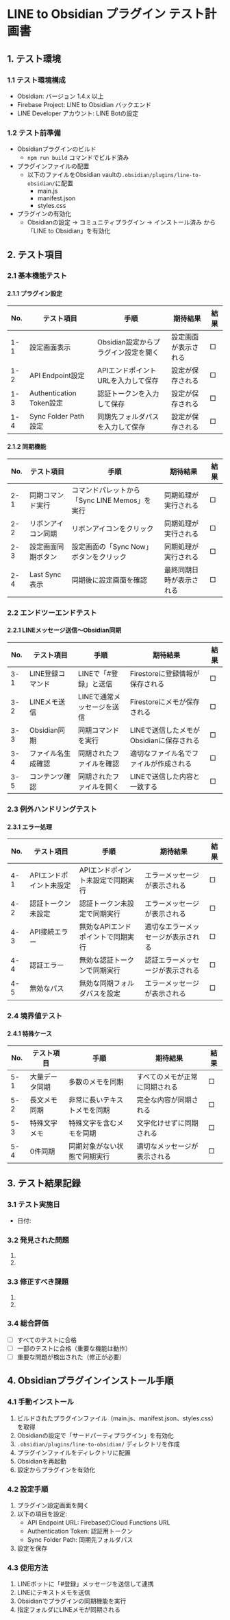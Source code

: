# LINE to Obsidian プラグイン テスト計画書

## 1. テスト環境

### 1.1 テスト環境構成
- Obsidian: バージョン 1.4.x 以上
- Firebase Project: LINE to Obsidian バックエンド
- LINE Developer アカウント: LINE Botの設定

### 1.2 テスト前準備
- Obsidianプラグインのビルド
  - `npm run build` コマンドでビルド済み
- プラグインファイルの配置
  - 以下のファイルをObsidian vaultの`.obsidian/plugins/line-to-obsidian/`に配置
    - main.js
    - manifest.json
    - styles.css
- プラグインの有効化
  - Obsidianの設定 → コミュニティプラグイン → インストール済み から「LINE to Obsidian」を有効化

## 2. テスト項目

### 2.1 基本機能テスト

#### 2.1.1 プラグイン設定
| No. | テスト項目 | 手順 | 期待結果 | 結果 |
|-----|------------|------|----------|------|
| 1-1 | 設定画面表示 | Obsidian設定からプラグイン設定を開く | 設定画面が表示される | □ |
| 1-2 | API Endpoint設定 | APIエンドポイントURLを入力して保存 | 設定が保存される | □ |
| 1-3 | Authentication Token設定 | 認証トークンを入力して保存 | 設定が保存される | □ |
| 1-4 | Sync Folder Path設定 | 同期先フォルダパスを入力して保存 | 設定が保存される | □ |

#### 2.1.2 同期機能
| No. | テスト項目 | 手順 | 期待結果 | 結果 |
|-----|------------|------|----------|------|
| 2-1 | 同期コマンド実行 | コマンドパレットから「Sync LINE Memos」を実行 | 同期処理が実行される | □ |
| 2-2 | リボンアイコン同期 | リボンアイコンをクリック | 同期処理が実行される | □ |
| 2-3 | 設定画面同期ボタン | 設定画面の「Sync Now」ボタンをクリック | 同期処理が実行される | □ |
| 2-4 | Last Sync表示 | 同期後に設定画面を確認 | 最終同期日時が表示される | □ |

### 2.2 エンドツーエンドテスト

#### 2.2.1 LINEメッセージ送信〜Obsidian同期
| No. | テスト項目 | 手順 | 期待結果 | 結果 |
|-----|------------|------|----------|------|
| 3-1 | LINE登録コマンド | LINEで「#登録」と送信 | Firestoreに登録情報が保存される | □ |
| 3-2 | LINEメモ送信 | LINEで通常メッセージを送信 | Firestoreにメモが保存される | □ |
| 3-3 | Obsidian同期 | 同期コマンドを実行 | LINEで送信したメモがObsidianに保存される | □ |
| 3-4 | ファイル名生成確認 | 同期されたファイルを確認 | 適切なファイル名でファイルが作成される | □ |
| 3-5 | コンテンツ確認 | 同期されたファイルを開く | LINEで送信した内容と一致する | □ |

### 2.3 例外ハンドリングテスト

#### 2.3.1 エラー処理
| No. | テスト項目 | 手順 | 期待結果 | 結果 |
|-----|------------|------|----------|------|
| 4-1 | APIエンドポイント未設定 | APIエンドポイント未設定で同期実行 | エラーメッセージが表示される | □ |
| 4-2 | 認証トークン未設定 | 認証トークン未設定で同期実行 | エラーメッセージが表示される | □ |
| 4-3 | API接続エラー | 無効なAPIエンドポイントで同期実行 | 適切なエラーメッセージが表示される | □ |
| 4-4 | 認証エラー | 無効な認証トークンで同期実行 | 認証エラーメッセージが表示される | □ |
| 4-5 | 無効なパス | 無効な同期フォルダパスを設定 | エラーメッセージが表示される | □ |

### 2.4 境界値テスト

#### 2.4.1 特殊ケース
| No. | テスト項目 | 手順 | 期待結果 | 結果 |
|-----|------------|------|----------|------|
| 5-1 | 大量データ同期 | 多数のメモを同期 | すべてのメモが正常に同期される | □ |
| 5-2 | 長文メモ同期 | 非常に長いテキストメモを同期 | 完全な内容が同期される | □ |
| 5-3 | 特殊文字メモ | 特殊文字を含むメモを同期 | 文字化けせずに同期される | □ |
| 5-4 | 0件同期 | 同期対象がない状態で同期実行 | 適切なメッセージが表示される | □ |

## 3. テスト結果記録

### 3.1 テスト実施日
- 日付: 

### 3.2 発見された問題
1. 
2. 

### 3.3 修正すべき課題
1. 
2. 

### 3.4 総合評価
- [ ] すべてのテストに合格
- [ ] 一部のテストに合格（重要な機能は動作）
- [ ] 重要な問題が検出された（修正が必要）

## 4. Obsidianプラグインインストール手順

### 4.1 手動インストール
1. ビルドされたプラグインファイル（main.js、manifest.json、styles.css）を取得
2. Obsidianの設定で「サードパーティプラグイン」を有効化
3. `.obsidian/plugins/line-to-obsidian/` ディレクトリを作成
4. プラグインファイルをディレクトリに配置
5. Obsidianを再起動
6. 設定からプラグインを有効化

### 4.2 設定手順
1. プラグイン設定画面を開く
2. 以下の項目を設定:
   - API Endpoint URL: FirebaseのCloud Functions URL
   - Authentication Token: 認証用トークン
   - Sync Folder Path: 同期先フォルダパス
3. 設定を保存

### 4.3 使用方法
1. LINEボットに「#登録」メッセージを送信して連携
2. LINEにテキストメモを送信
3. Obsidianでプラグインの同期機能を実行
4. 指定フォルダにLINEメモが同期される 